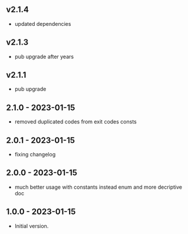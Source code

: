 ## v2.1.4
- updated dependencies
## v2.1.3
- pub upgrade after years
## v2.1.1
- pub upgrade
## 2.1.0 - 2023-01-15
- removed duplicated codes from exit codes consts
## 2.0.1 - 2023-01-15
- fixing changelog
## 2.0.0 - 2023-01-15
- much better usage with constants instead enum and more decriptive doc

## 1.0.0 - 2023-01-15

- Initial version.
